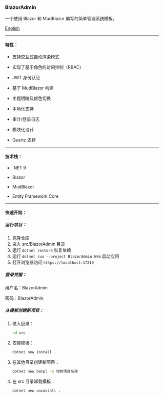 ### BlazorAdmin

一个使用 Blazor 和 MudBlazor 编写的简单管理系统模板。

[English](README.md)

---

#### 特性：

- 支持交互式自动渲染模式

- 实现了基于角色的访问控制（RBAC）

- JWT 身份认证

- 基于 MudBlazor 构建

- 主题明暗及颜色切换

- 本地化支持

- 审计/登录日志

- 模块化设计

- Quartz 支持

---

#### 技术栈：

- .NET 9

- Blazor

- MudBlazor

- Entity Framework Core

---

#### 快速开始：

##### 运行项目：

1. 克隆仓库
2. 进入 src/BlazorAdmin 目录
3. 运行 `dotnet restore` 恢复依赖
4. 运行 `dotnet run --project BlazorAdmin.Web` 启动应用
5. 打开浏览器访问 `https://localhost:37219`

##### 登录凭据：

用户名：BlazorAdmin

密码：BlazorAdmin

##### 从模板创建新项目：

1. 进入目录：
   ```bash
   cd src
   ```

2. 安装模板：
   ```bash
   dotnet new install .
   ```

3. 在其他目录创建新项目：
   ```bash
   dotnet new batpl -n 你的项目名称
   ```

4. 在 src 目录卸载模板：
   ```bash
   dotnet new uninstall .
   ```